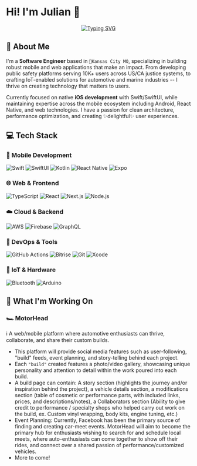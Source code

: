 <!--
**julianstogs/julianstogs** is a ✨ _special_ ✨ repository because its `README.md` (this file) appears on your GitHub profile.

Here are some ideas to get you started:

- 🔭 I’m currently working on ...
- 🌱 I’m currently learning ...
- 👯 I’m looking to collaborate on ...
- 🤔 I’m looking for help with ...
- 💬 Ask me about ...
- 📫 How to reach me: ...
- 😄 Pronouns: ...
- ⚡ Fun fact: ...
-->

# Hi! I'm Julian 👋

<div align="center">
  
  [![Typing SVG](https://readme-typing-svg.demolab.com?font=Fira+Code&weight=500&size=22&pause=1000&color=2E86DE&center=true&vCenter=true&width=500&lines=Mobile+Engineer+%7C+iOS+%2B+Android;Building+Mission-Critical+Applications;Passionate+About+User+Experience)](https://git.io/typing-svg)
  
</div>

## 🚀 About Me

I'm a **Software Engineer** based in `📍Kansas City MO`, specializing in building robust mobile and web applications that make an impact. From developing public safety platforms serving 10K+ users across US/CA justice systems, to crafting IoT-enabled solutions for automotive and marine industries -- I thrive on creating technology that matters to users.

Currently focused on native **iOS development** with Swift/SwiftUI, while maintaining expertise across the mobile ecosystem including Android, React Native, and web technologies. I have a passion for clean architecture, performance optimization, and creating ✨delightful✨ user experiences.

## 💻 Tech Stack

### 📱 Mobile Development
![Swift](https://img.shields.io/badge/Swift-FA7343?style=for-the-badge&logo=swift&logoColor=white)
![SwiftUI](https://img.shields.io/badge/SwiftUI-0D96F6?style=for-the-badge&logo=swift&logoColor=white)
![Kotlin](https://img.shields.io/badge/Kotlin-7F52FF?style=for-the-badge&logo=kotlin&logoColor=white)
![React Native](https://img.shields.io/badge/React_Native-20232A?style=for-the-badge&logo=react&logoColor=61DAFB)
![Expo](https://img.shields.io/badge/Expo-000020?style=for-the-badge&logo=expo&logoColor=white)

### 🌐 Web & Frontend
![TypeScript](https://img.shields.io/badge/TypeScript-007ACC?style=for-the-badge&logo=typescript&logoColor=white)
![React](https://img.shields.io/badge/React-20232A?style=for-the-badge&logo=react&logoColor=61DAFB)
![Next.js](https://img.shields.io/badge/Next.js-000000?style=for-the-badge&logo=nextdotjs&logoColor=white)
![Node.js](https://img.shields.io/badge/Node.js-339933?style=for-the-badge&logo=nodedotjs&logoColor=white)

### ☁️ Cloud & Backend
![AWS](https://img.shields.io/badge/AWS-232F3E?style=for-the-badge&logo=amazonaws&logoColor=white)
![Firebase](https://img.shields.io/badge/Firebase-FFCA28?style=for-the-badge&logo=firebase&logoColor=black)
![GraphQL](https://img.shields.io/badge/GraphQL-E10098?style=for-the-badge&logo=graphql&logoColor=white)

### 🔧 DevOps & Tools
![GitHub Actions](https://img.shields.io/badge/GitHub_Actions-2088FF?style=for-the-badge&logo=github-actions&logoColor=white)
![Bitrise](https://img.shields.io/badge/Bitrise-683D87?style=for-the-badge&logo=bitrise&logoColor=white)
![Git](https://img.shields.io/badge/Git-F05032?style=for-the-badge&logo=git&logoColor=white)
![Xcode](https://img.shields.io/badge/Xcode-147EFB?style=for-the-badge&logo=xcode&logoColor=white)

### 🔌 IoT & Hardware
![Bluetooth](https://img.shields.io/badge/Bluetooth_LE-0082FC?style=for-the-badge&logo=bluetooth&logoColor=white)
![Arduino](https://img.shields.io/badge/Arduino-00979D?style=for-the-badge&logo=Arduino&logoColor=white)

## 🎯 What I'm Working On
### 🏎️ MotorHead 
ℹ️ A web/mobile platform where automotive enthusiasts can thrive, collaborate, and share their custom builds. 
- This platform will provide social media features such as user-following, "build" feeds, event planning, and story-telling behind each project.
- Each `"build"` created features a photo/video gallery, showcasing unique personality and attention to detail within the work poured into each build.
- A build page can contain: A story section (highlights the journey and/or inspiration behind the project), a vehicle details section, a modifications section (table of cosmetic or performance parts, with included links, prices, and descriptions/notes), a Collaborators section (Ability to give credit to performance / specialty shops who helped carry out work on the build, ex. Custom vinyl wrapping, body kits, engine tuning, etc.)
- Event Planning: Currently, Facebook has been the primary source of finding and creating car-meet events. MotorHead will aim to become the primary hub for enthusiasts wishing to search for and schedule local meets, where auto-enthusiasts can come together to show off their rides, and connect over a shared passion of performance/customized vehicles. 
- More to come!
